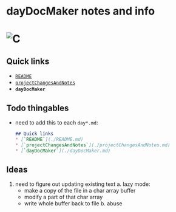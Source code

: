 # dayDocMaker notes and info
# ![C](https://img.shields.io/badge/c-%2300599C.svg?style=for-the-badge&logo=c&logoColor=white)

## Quick links
* [`README`](./README.md)
* [`projectChangesAndNotes`](./projectChangesAndNotes.md)
* **`dayDocMaker`**

## Todo thingables
* need to add this to each `day*.md`:
  ```md
  ## Quick links
  * [`README`](./README.md)
  * [`projectChangesAndNotes`](./projectChangesAndNotes.md)
  * [`dayDocMaker`](./dayDocMaker.md)
  ```

## Ideas
1. need to figure out updating existing text
  a. lazy mode:
    * make a copy of the file in a char array buffer
    * modify a part of that char array
    * write whole buffer back to file
  b. abuse 